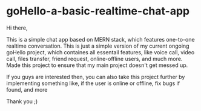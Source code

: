 # goHello-a-basic-realtime-chat-app
Hi there,

This is a simple chat app based on MERN stack, which features one-to-one realtime conversation.
This is just a simple version of my current ongoing goHello project, which containes all essentail features, like voice call, video call, files transfer, friend request, online-offline users, and much more.
Made this project to ensure that my main project doesn't get messed up.

If you guys are interested then, you can also take this project further by implementing something like, if the user is online or offline, fix bugs if found, and more

Thank you ;)

